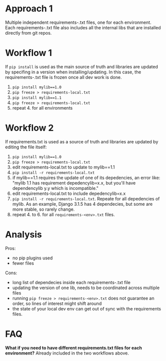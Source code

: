 # Approach 1

Multiple independent requirements-<env>.txt files, one for each environment. Each requirements-<env>.txt file also includes all the internal libs that are installed directly from git repos.


# Workflow 1

If `pip install` is used as the main source of truth and libraries are updated by specifing in a version when installing/updating. In this case, the requirements-<env>.txt file is frozen once all dev work is done.

1. `pip install mylib==1.0`
2. `pip freeze > requirements-local.txt`
3. `pip install mylib==1.1`
4. `pip freeze > requirements-local.txt`
5. repeat 4. for all environments


# Workflow 2

If requirements.txt is used as a source of truth and libraries are updated by editing the file itself:

1. `pip install mylib==1.0`
2. `pip freeze > requirements-local.txt`
3. edit requirements-local.txt to update to mylib==1.1
4. `pip install -r requirements-local.txt`
5. if mylib==1.1 requires the update of one of its depedencies, an error like:
"mylib 1.1 has requirement depedencylib=x.x, but you'll have dependencylib y.y which is incompatible."
6. edit requirements-local.txt to include depedencylib=x.x
7. `pip install -r requirements-local.txt`. Repeate for all depedencies of mylib. As an example, Django 3.1.5 has 4 dependecies, but some are more stable, so rarely change.
8. repeat 4. to 6. for all `requirements-<env>.txt` files.


# Analysis

Pros:
- no pip plugins used
- fewer files

Cons:
- long list of dependecies inside each requirements-<env>.txt file
- updating the version of one lib, needs to be coordinated across multiple files
- running `pip freeze > requirements-<env>.txt` does not guarantee an order, so lines of interest might shift around
- the state of your local dev env can get out of sync with the requirements files.


# FAQ
**What if you need to have different requirements.txt files for each environment?**
Already included in the two workflows above.
